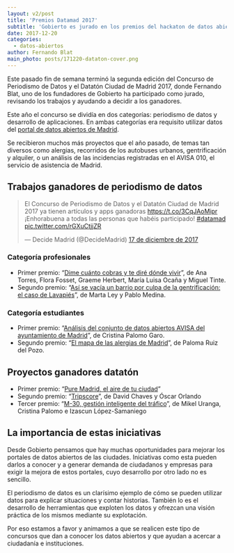 ```yaml
---
layout: v2/post
title: 'Premios Datamad 2017'
subtitle: 'Gobierto es jurado en los premios del hackaton de datos abiertos de Madrid'
date: 2017-12-20
categories:
  - datos-abiertos
author: Fernando Blat
main_photo: posts/171220-dataton-cover.png
---
```


Este pasado fin de semana terminó la segunda edición del Concurso de Periodismo de Datos y el Datatón Ciudad de Madrid 2017, donde Fernando Blat, uno de los fundadores de Gobierto ha participado como jurado, revisando los trabajos y ayudando a decidir a los ganadores.

Este año el concurso se dividía en dos categorías: periodismo de datos y desarrollo de aplicaciones. En ambas categorías era requisito utilizar datos del [portal de datos abiertos de Madrid](http://datos.madrid.es/portal/site/egob/).

Se recibieron muchos más proyectos que el año pasado, de temas tan diversos como alergias, recorridos de los autobuses urbanos, gentrificación y alquiler, o un análisis de las incidencias registradas en el AVISA 010, el servicio de asistencia de Madrid.

## Trabajos ganadores de periodismo de datos

<blockquote class="twitter-tweet" data-lang="es"><p lang="es" dir="ltr">El Concurso de Periodismo de Datos y el Datatón Ciudad de Madrid 2017 ya tienen artículos y apps ganadoras <a href="https://t.co/3CqJAoMipr">https://t.co/3CqJAoMipr</a><br>¡Enhorabuena a todas las personas que habéis participado! <a href="https://twitter.com/hashtag/datamad?src=hash&amp;ref_src=twsrc%5Etfw">#datamad</a> <a href="https://t.co/rGXuCtjjZR">pic.twitter.com/rGXuCtjjZR</a></p>&mdash; Decide Madrid (@DecideMadrid) <a href="https://twitter.com/DecideMadrid/status/942320290805223424?ref_src=twsrc%5Etfw">17 de diciembre de 2017</a></blockquote>
<script async src="https://platform.twitter.com/widgets.js" charset="utf-8"></script>

### Categoría profesionales

- Primer premio: “[Dime cuánto cobras y te diré dónde vivir](http://alquilarenelcentro.lol/)”, de Ana Torres, Flora Fosset, Graeme Herbert, María Luisa Ocaña y Miguel Tinte.
- Segundo premio: “[Así se vacía un barrio por culpa de la gentrificación: el caso de Lavapiés](http://www.elmundo.es/grafico/madrid/2017/08/06/596cdf3ee2704e07148b45eb.html)”, de Marta Ley y Pablo Medina.

### Categoría estudiantes

- Primer premio: “[Análisis del conjunto de datos abiertos AVISA del ayuntamiento de Madrid](https://cpalomogaro.github.io/avisa/)”, de Cristina Palomo Garo.
- Segundo premio: “[El mapa de las alergias de Madrid](http://www.abc.es/espana/madrid/abci-mapa-alergias-madrid-201610020124_noticia.html)”, de Paloma Ruiz del Pozo.

## Proyectos ganadores datatón

- Primer premio: “[Pure Madrid, el aire de tu ciudad](https://play.google.com/store/apps/details?id=com.albaitdevs.puremadrid)”
- Segundo premio: “[Tripscore](http://tripscore.lab.oeg-upm.net/)”, de David Chaves y Óscar Orlando
- Tercer premio: “[M-30, gestión inteligente del tráfico](https://muranga.shinyapps.io/dataton17_m30int/)”, de Mikel Uranga, Cristina Palomo e Izascun López-Samaniego

## La importancia de estas iniciativas

Desde Gobierto pensamos que hay muchas oportunidades para mejorar los portales de datos abiertos de las ciudades. Iniciativas como esta pueden darlos a conocer y a generar demanda de ciudadanos y empresas para exigir la mejora de estos portales, cuyo desarrollo por otro lado no es sencillo.

El periodismo de datos es un clarísimo ejemplo de cómo se pueden utilizar datos para explicar situaciones y contar historias. También lo es el desarrollo de herramientas que exploten los datos y ofrezcan una visión práctica de los mismos mediante su explotación.

Por eso estamos a favor y animamos a que se realicen este tipo de concursos que dan a conocer los datos abiertos y que ayudan a acercar a ciudadanía e instituciones.
